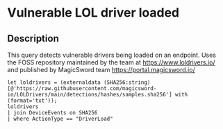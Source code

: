 # Vulnerable LOL driver loaded

## Description
This query detects vulnerable drivers being loaded on an endpoint. Uses the FOSS repository maintained by the team at https://www.loldrivers.io/ and published by MagicSword team https://portal.magicsword.io/

```KQL
let loldrivers = (externaldata (SHA256:string) [@'https://raw.githubusercontent.com/magicsword-io/LOLDrivers/main/detections/hashes/samples.sha256'] with (format='txt'));
loldrivers
| join DeviceEvents on SHA256
| where ActionType == "DriverLoad"
